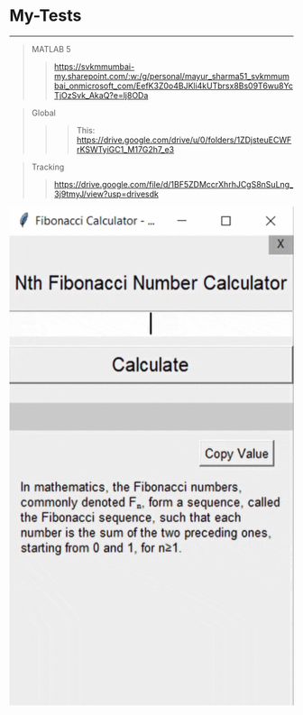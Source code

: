 # My-Tests

---
> MATLAB 5
>> https://svkmmumbai-my.sharepoint.com/:w:/g/personal/mayur_sharma51_svkmmumbai_onmicrosoft_com/EefK3Z0o4BJKli4kUTbrsx8Bs09T6wu8YcTjOzSvk_AkaQ?e=lj8ODa

> Global
>>> This: https://drive.google.com/drive/u/0/folders/1ZDjsteuECWFrKSWTyiGC1_M17G2h7_e3

> Tracking
>> https://drive.google.com/file/d/1BF5ZDMccrXhrhJCgS8nSuLng_3j9tmyJ/view?usp=drivesdk


![My img](./fibonacci-guized.gif ".gif")
